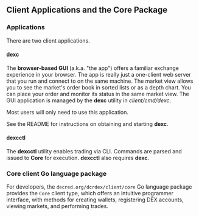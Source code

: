 ## Client Applications and the Core Package

### Applications

There are two client applications.

#### dexc

The **browser-based GUI** (a.k.a. "the app") offers a familiar exchange
experience in your browser. The app is really just a one-client web server that
you run and connect to on the same machine. The market view allows you to see
the market's order book in sorted lists or as a depth chart. You can place your
order and monitor its status in the same market view. The GUI application is
managed by the **dexc** utility in *client/cmd/dexc*.

Most users will only need to use this application.

See the README for instructions on obtaining and starting **dexc**.

#### dexcctl

The **dexcctl** utility enables trading via CLI. Commands are parsed and
issued to **Core** for execution. **dexcctl** also requires **dexc**.

### Core client Go language package

For developers, the `decred.org/dcrdex/client/core` Go language package provides
the `Core` client type, which offers an intuitive programmer interface, with
methods for creating wallets, registering DEX accounts, viewing markets, and
performing trades.
